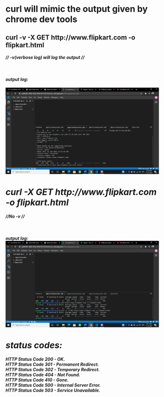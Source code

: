 <h1> curl will mimic the output given by chrome dev tools</h1>

<h2>curl -v -X GET http://www.flipkart.com -o flipkart.html

<h4><i>// -v(verbose log) will log the output //<i></h4>
<br />
<h4>output log:</h4>

<img src="../images/verso_log.png" alt="log"/>
<br />

<!-- =================================================== -->

<h1>curl -X GET http://www.flipkart.com -o flipkart.html </h1>

<h4><i>//No -v // <i></h4>
<br />
<h4>output log:

<img src="../images/withoutvlog.png" alt="log"/>

<br/>

<!-- =================================================== -->

<h1> status codes: </h1>

<h4> HTTP Status Code 200 - OK. <br />
HTTP Status Code 301 - Permanent Redirect. <br />
HTTP Status Code 302 - Temporary Redirect. <br />
HTTP Status Code 404 - Not Found. <br />
HTTP Status Code 410 - Gone. <br />
HTTP Status Code 500 - Internal Server Error. <br />
HTTP Status Code 503 - Service Unavailable.<br />
</h4>
<br />

<!-- =================================================== -->
